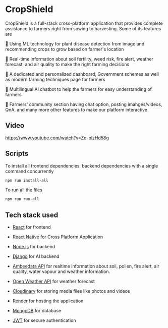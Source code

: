 # CropShield

CropShield is a full-stack cross-platform application that provides complete assistance to farmers right from sowing to harvesting.
Some of its features are

🎯 Using ML technology for plant disease detection from image and recommending crops to grow based on farmer's location

🎯 Real-time information about soil fertility, weed risk, fire alert, weather forecast, and air quality to make the right farming decisions

🎯 A dedicated and personalized dashboard, Government schemes as well as modern farming techniques page for farmers

🎯 Multilingual AI chatbot to  help the farmers for easy understanding of farmers 

🎯 Farmers' community section having chat option, posting imahges/videos, QnA, and many more other features to make our platform interactive

## Video
https://www.youtube.com/watch?v=Zq-plzHd58g

## Scripts

To install all frontend dependencies, backend dependencies with a single command concurrently

```sh
npm run install-all
```

To run all the files

```sh
npm run run-all
```

## Tech stack used

- [React](https://reactjs.org/) for frontend

- [React Native](https://reactnative.dev/) for Cross Platform Application

- [Node.js](https://nodejs.org/) for backend

- [Django](https://www.djangoproject.com/) for AI backend

- [Ambeedata API](https://docs.ambeedata.com/#soil-latest-geospatial) for
 realtime information about soil, pollen, fire alert, air quality, water
 vapour and weather information.

- [Open Weather API](https://openweathermap.org/api) for weather forecast

- [Cloudinary](https://cloudinary.com/) for storing media files like photos
 and videos
 
- [Render](https://render.com/) for hosting the application

- [MongoDB](https://www.mongodb.com/) for database

- [JWT](https://jwt.io/) for secure authentication

